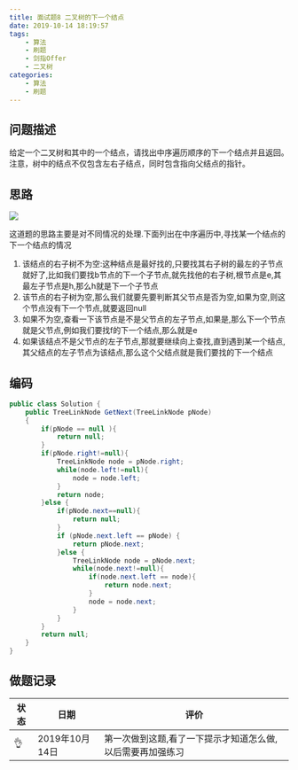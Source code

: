 ```yaml
---
title: 面试题8 二叉树的下一个结点
date: 2019-10-14 18:19:57
tags:
	- 算法
	- 刷题
	- 剑指Offer
	- 二叉树
categories:
	- 算法
	- 刷题
---
```


## 问题描述

 给定一个二叉树和其中的一个结点，请找出中序遍历顺序的下一个结点并且返回。注意，树中的结点不仅包含左右子结点，同时包含指向父结点的指针。 

<!--more-->

## 思路

![](http://imageblog.boyn.top/201910141841_895.png)

这道题的思路主要是对不同情况的处理.下面列出在中序遍历中,寻找某一个结点的下一个结点的情况

1. 该结点的右子树不为空:这种结点是最好找的,只要找其右子树的最左的子节点就好了,比如我们要找b节点的下一个子节点,就先找他的右子树,根节点是e,其最左子节点是h,那么h就是下一个子节点
2. 该节点的右子树为空,那么我们就要先要判断其父节点是否为空,如果为空,则这个节点没有下一个节点,就要返回null
3. 如果不为空,查看一下该节点是不是父节点的左子节点,如果是,那么下一个节点就是父节点,例如我们要找f的下一个结点,那么就是e
4. 如果该结点不是父节点的左子节点,那就要继续向上查找,直到遇到某一个结点,其父结点的左子节点为该结点,那么这个父结点就是我们要找的下一个结点

## 编码

```java
public class Solution {
    public TreeLinkNode GetNext(TreeLinkNode pNode)
    {
        if(pNode == null ){
            return null;
        }
        if(pNode.right!=null){
            TreeLinkNode node = pNode.right;
            while(node.left!=null){
                node = node.left;
            }
            return node;
        }else {
            if(pNode.next==null){
                return null;
            }
            if (pNode.next.left == pNode) {
                return pNode.next;
            }else {
                TreeLinkNode node = pNode.next;
                while(node.next!=null){
                    if(node.next.left == node){
                        return node.next;
                    }
                    node = node.next;
                }
            }
        }
        return null;
    }
}
```

## 做题记录

| 状态 | 日期           | 评价                                                       |
| ---- | -------------- | ---------------------------------------------------------- |
| 👌    | 2019年10月14日 | 第一次做到这题,看了一下提示才知道怎么做,以后需要再加强练习 |